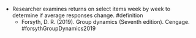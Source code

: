 - Researcher examines returns on select items week by week to determine if average responses change. #definition
	- Forsyth, D. R. (2019). Group dynamics (Seventh edition). Cengage. #forsythGroupDynamics2019